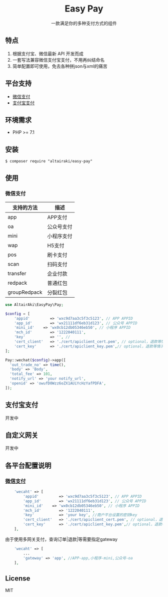 <h1 align="center">Easy Pay</h1>

<p align="center">一款满足你的多种支付方式的组件</p>

## 特点

1. 根据支付宝、微信最新 API 开发而成
2. 一套写法兼容微信支付宝支付，不用再纠结命名
3. 简单配置即可使用，免去各种拼json与xml的痛苦

## 平台支持

- [微信支付](https://pay.weixin.qq.com/wiki/doc/api/index.html/)
- [支付宝支付](https://opendocs.alipay.com/apis)

## 环境需求

- PHP >= 7.1

## 安装

```shell
$ composer require "altairaki/easy-pay"
```

## 使用

### 微信支付  

支持的方法 | 描述
----|----
app | APP支付
oa | 公众号支付
mini | 小程序支付
wap | H5支付
pos | 刷卡支付
scan | 扫码支付
transfer | 企业付款
redpack | 普通红包
groupRedpack | 分裂红包 

```php
use AltairAki\EasyPay\Pay;

$config = [
    'appid'         => 'wxc9d7aa3c5f3c5123', // APP APPID
    'app_id'        => 'wx21111df6eb31d123', // 公众号 APPID
    'mini_id'    => 'wx0cb12db05346eb50', // 小程序 APPID
    'mch_id'        => '1222040111',
    'key'           => '', //
    'cert_client'   => './cert/apiclient_cert.pem', // optional，退款等情况时用到
    'cert_key'      => './cert/apiclient_key.pem',// optional，退款等情况时用到
];

Pay::wechat($config)->app([
  'out_trade_no' => time(),
  'body' => 'Body',
  'total_fee' => 101,
  'notify_url' => 'your notify_url',
  'openid' => 'owufD0Wzz6oZX1AUiYcHzYafPDFA',
]);
```

## 支付宝支付

开发中

## 自定义网关

开发中


## 各平台配置说明

### [微信支付](https://pay.weixin.qq.com/wiki/doc/api/index.html)

```php
    'wecaht' => [
        'appid'         => 'wxc9d7aa3c5f3c5123', // APP APPID
        'app_id'        => 'wx21111df6eb31d123', // 公众号 APPID
        'mini_id'    => 'wx0cb12db05346eb50', // 小程序 APPID
        'mch_id'        => '1222040111',
        'key'           => 'your key', //商户平台设置的密钥key
        'cert_client'   => './cert/apiclient_cert.pem', // optional，退款等情况时用到
        'cert_key'      => './cert/apiclient_key.pem',// optional，退款等情况时用到
    ],
```
由于使用多网关支付，查询订单|退款|等需要指定gateway
```php
    'wecaht' => [
        ...
        'gateway' => 'app', //APP-app,小程序-mini,公众号-oa
    ],
```


## License

MIT
